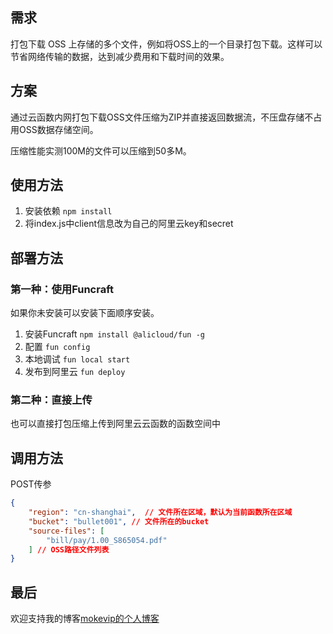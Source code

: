 ## 需求
打包下载 OSS 上存储的多个文件，例如将OSS上的一个目录打包下载。这样可以节省网络传输的数据，达到减少费用和下载时间的效果。

## 方案
通过云函数内网打包下载OSS文件压缩为ZIP并直接返回数据流，不压盘存储不占用OSS数据存储空间。

压缩性能实测100M的文件可以压缩到50多M。

## 使用方法
1. 安装依赖 ``` npm install ```
2. 将index.js中client信息改为自己的阿里云key和secret

## 部署方法
### 第一种：使用Funcraft
如果你未安装可以安装下面顺序安装。
1. 安装Funcraft ``` npm install @alicloud/fun -g ```
2. 配置 ``` fun config ```
3. 本地调试 ``` fun local start ```
4. 发布到阿里云 ``` fun deploy ```

### 第二种：直接上传
也可以直接打包压缩上传到阿里云云函数的函数空间中

## 调用方法
POST传参
``` JSON
{
    "region": "cn-shanghai",  // 文件所在区域，默认为当前函数所在区域
    "bucket": "bullet001", // 文件所在的bucket
    "source-files": [
        "bill/pay/1.00_S865054.pdf"
    ] // OSS路径文件列表
}
```

## 最后
欢迎支持我的博客[mokevip的个人博客](http://blog.mokevip.top/)
